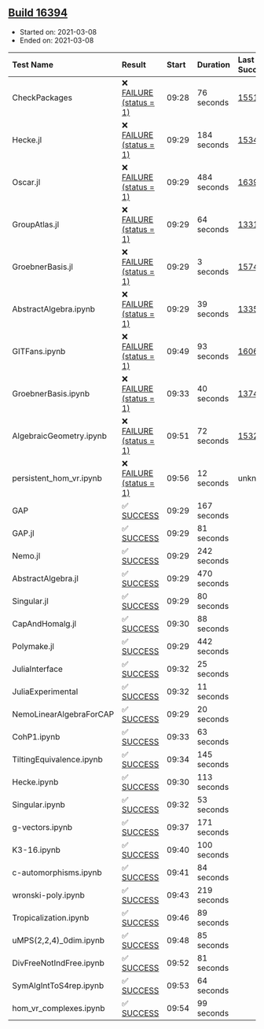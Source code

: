 ## [Build 16394](https://oscarci.mathematik.uni-kl.de/job/oscar/16394/)

* Started on: 2021-03-08
* Ended on: 2021-03-08

| Test Name    | Result | Start | Duration | Last Success | First Failure |
|:-------------|:-------|:------|:---------|:-------------|:--------------|
| CheckPackages | ❌ [FAILURE (status = 1)](https://oscarci.mathematik.uni-kl.de/job/oscar/16394/artifact/logs/build-16394/CheckPackages.log) | 09:28 | 76 seconds | [15514](https://oscarci.mathematik.uni-kl.de/job/oscar/15514/) | [15515](https://oscarci.mathematik.uni-kl.de/job/oscar/15515/) |
| Hecke.jl | ❌ [FAILURE (status = 1)](https://oscarci.mathematik.uni-kl.de/job/oscar/16394/artifact/logs/build-16394/Hecke.jl.log) | 09:29 | 184 seconds | [15344](https://oscarci.mathematik.uni-kl.de/job/oscar/15344/) | [15348](https://oscarci.mathematik.uni-kl.de/job/oscar/15348/) |
| Oscar.jl | ❌ [FAILURE (status = 1)](https://oscarci.mathematik.uni-kl.de/job/oscar/16394/artifact/logs/build-16394/Oscar.jl.log) | 09:29 | 484 seconds | [16393](https://oscarci.mathematik.uni-kl.de/job/oscar/16393/) | [16394](https://oscarci.mathematik.uni-kl.de/job/oscar/16394/) |
| GroupAtlas.jl | ❌ [FAILURE (status = 1)](https://oscarci.mathematik.uni-kl.de/job/oscar/16394/artifact/logs/build-16394/GroupAtlas.jl.log) | 09:29 | 64 seconds | [13311](https://oscarci.mathematik.uni-kl.de/job/oscar/13311/) | [13312](https://oscarci.mathematik.uni-kl.de/job/oscar/13312/) |
| GroebnerBasis.jl | ❌ [FAILURE (status = 1)](https://oscarci.mathematik.uni-kl.de/job/oscar/16394/artifact/logs/build-16394/GroebnerBasis.jl.log) | 09:29 | 3 seconds | [15745](https://oscarci.mathematik.uni-kl.de/job/oscar/15745/) | [15746](https://oscarci.mathematik.uni-kl.de/job/oscar/15746/) |
| AbstractAlgebra.ipynb | ❌ [FAILURE (status = 1)](https://oscarci.mathematik.uni-kl.de/job/oscar/16394/artifact/logs/build-16394/AbstractAlgebra.ipynb.log) | 09:29 | 39 seconds | [13355](https://oscarci.mathematik.uni-kl.de/job/oscar/13355/) | [13356](https://oscarci.mathematik.uni-kl.de/job/oscar/13356/) |
| GITFans.ipynb | ❌ [FAILURE (status = 1)](https://oscarci.mathematik.uni-kl.de/job/oscar/16394/artifact/logs/build-16394/GITFans.ipynb.log) | 09:49 | 93 seconds | [16068](https://oscarci.mathematik.uni-kl.de/job/oscar/16068/) | [16069](https://oscarci.mathematik.uni-kl.de/job/oscar/16069/) |
| GroebnerBasis.ipynb | ❌ [FAILURE (status = 1)](https://oscarci.mathematik.uni-kl.de/job/oscar/16394/artifact/logs/build-16394/GroebnerBasis.ipynb.log) | 09:33 | 40 seconds | [13748](https://oscarci.mathematik.uni-kl.de/job/oscar/13748/) | [13749](https://oscarci.mathematik.uni-kl.de/job/oscar/13749/) |
| AlgebraicGeometry.ipynb | ❌ [FAILURE (status = 1)](https://oscarci.mathematik.uni-kl.de/job/oscar/16394/artifact/logs/build-16394/AlgebraicGeometry.ipynb.log) | 09:51 | 72 seconds | [15322](https://oscarci.mathematik.uni-kl.de/job/oscar/15322/) | [15323](https://oscarci.mathematik.uni-kl.de/job/oscar/15323/) |
| persistent_hom_vr.ipynb | ❌ [FAILURE (status = 1)](https://oscarci.mathematik.uni-kl.de/job/oscar/16394/artifact/logs/build-16394/persistent_hom_vr.ipynb.log) | 09:56 | 12 seconds | unknown | unknown |
| GAP | ✅ [SUCCESS](https://oscarci.mathematik.uni-kl.de/job/oscar/16394/artifact/logs/build-16394/GAP.log) | 09:29 | 167 seconds |  |  |
| GAP.jl | ✅ [SUCCESS](https://oscarci.mathematik.uni-kl.de/job/oscar/16394/artifact/logs/build-16394/GAP.jl.log) | 09:29 | 81 seconds |  |  |
| Nemo.jl | ✅ [SUCCESS](https://oscarci.mathematik.uni-kl.de/job/oscar/16394/artifact/logs/build-16394/Nemo.jl.log) | 09:29 | 242 seconds |  |  |
| AbstractAlgebra.jl | ✅ [SUCCESS](https://oscarci.mathematik.uni-kl.de/job/oscar/16394/artifact/logs/build-16394/AbstractAlgebra.jl.log) | 09:29 | 470 seconds |  |  |
| Singular.jl | ✅ [SUCCESS](https://oscarci.mathematik.uni-kl.de/job/oscar/16394/artifact/logs/build-16394/Singular.jl.log) | 09:29 | 80 seconds |  |  |
| CapAndHomalg.jl | ✅ [SUCCESS](https://oscarci.mathematik.uni-kl.de/job/oscar/16394/artifact/logs/build-16394/CapAndHomalg.jl.log) | 09:30 | 88 seconds |  |  |
| Polymake.jl | ✅ [SUCCESS](https://oscarci.mathematik.uni-kl.de/job/oscar/16394/artifact/logs/build-16394/Polymake.jl.log) | 09:29 | 442 seconds |  |  |
| JuliaInterface | ✅ [SUCCESS](https://oscarci.mathematik.uni-kl.de/job/oscar/16394/artifact/logs/build-16394/JuliaInterface.log) | 09:32 | 25 seconds |  |  |
| JuliaExperimental | ✅ [SUCCESS](https://oscarci.mathematik.uni-kl.de/job/oscar/16394/artifact/logs/build-16394/JuliaExperimental.log) | 09:32 | 11 seconds |  |  |
| NemoLinearAlgebraForCAP | ✅ [SUCCESS](https://oscarci.mathematik.uni-kl.de/job/oscar/16394/artifact/logs/build-16394/NemoLinearAlgebraForCAP.log) | 09:29 | 20 seconds |  |  |
| CohP1.ipynb | ✅ [SUCCESS](https://oscarci.mathematik.uni-kl.de/job/oscar/16394/artifact/logs/build-16394/CohP1.ipynb.log) | 09:33 | 63 seconds |  |  |
| TiltingEquivalence.ipynb | ✅ [SUCCESS](https://oscarci.mathematik.uni-kl.de/job/oscar/16394/artifact/logs/build-16394/TiltingEquivalence.ipynb.log) | 09:34 | 145 seconds |  |  |
| Hecke.ipynb | ✅ [SUCCESS](https://oscarci.mathematik.uni-kl.de/job/oscar/16394/artifact/logs/build-16394/Hecke.ipynb.log) | 09:30 | 113 seconds |  |  |
| Singular.ipynb | ✅ [SUCCESS](https://oscarci.mathematik.uni-kl.de/job/oscar/16394/artifact/logs/build-16394/Singular.ipynb.log) | 09:32 | 53 seconds |  |  |
| g-vectors.ipynb | ✅ [SUCCESS](https://oscarci.mathematik.uni-kl.de/job/oscar/16394/artifact/logs/build-16394/g-vectors.ipynb.log) | 09:37 | 171 seconds |  |  |
| K3-16.ipynb | ✅ [SUCCESS](https://oscarci.mathematik.uni-kl.de/job/oscar/16394/artifact/logs/build-16394/K3-16.ipynb.log) | 09:40 | 100 seconds |  |  |
| c-automorphisms.ipynb | ✅ [SUCCESS](https://oscarci.mathematik.uni-kl.de/job/oscar/16394/artifact/logs/build-16394/c-automorphisms.ipynb.log) | 09:41 | 84 seconds |  |  |
| wronski-poly.ipynb | ✅ [SUCCESS](https://oscarci.mathematik.uni-kl.de/job/oscar/16394/artifact/logs/build-16394/wronski-poly.ipynb.log) | 09:43 | 219 seconds |  |  |
| Tropicalization.ipynb | ✅ [SUCCESS](https://oscarci.mathematik.uni-kl.de/job/oscar/16394/artifact/logs/build-16394/Tropicalization.ipynb.log) | 09:46 | 89 seconds |  |  |
| uMPS(2,2,4)_0dim.ipynb | ✅ [SUCCESS](https://oscarci.mathematik.uni-kl.de/job/oscar/16394/artifact/logs/build-16394/uMPS-2-2-4-_0dim.ipynb.log) | 09:48 | 85 seconds |  |  |
| DivFreeNotIndFree.ipynb | ✅ [SUCCESS](https://oscarci.mathematik.uni-kl.de/job/oscar/16394/artifact/logs/build-16394/DivFreeNotIndFree.ipynb.log) | 09:52 | 81 seconds |  |  |
| SymAlgIntToS4rep.ipynb | ✅ [SUCCESS](https://oscarci.mathematik.uni-kl.de/job/oscar/16394/artifact/logs/build-16394/SymAlgIntToS4rep.ipynb.log) | 09:53 | 64 seconds |  |  |
| hom_vr_complexes.ipynb | ✅ [SUCCESS](https://oscarci.mathematik.uni-kl.de/job/oscar/16394/artifact/logs/build-16394/hom_vr_complexes.ipynb.log) | 09:54 | 99 seconds |  |  |
